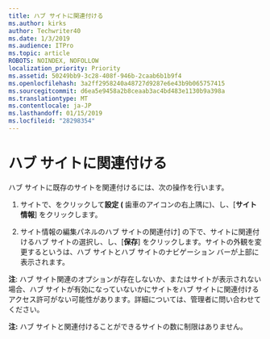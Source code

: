```yaml
---
title: ハブ サイトに関連付ける
ms.author: kirks
author: Techwriter40
ms.date: 1/3/2019
ms.audience: ITPro
ms.topic: article
ROBOTS: NOINDEX, NOFOLLOW
localization_priority: Priority
ms.assetid: 50249bb9-3c28-408f-946b-2caab6b1b9f4
ms.openlocfilehash: 3a2ff2958240a48727d9287e6e43b9b065757415
ms.sourcegitcommit: d6ea5e9458a2b8ceaab3ac4bd483e1130b9a398a
ms.translationtype: MT
ms.contentlocale: ja-JP
ms.lasthandoff: 01/15/2019
ms.locfileid: "28298354"
---
```

# <a name="associate-a-hub-site"></a>ハブ サイトに関連付ける

ハブ サイトに既存のサイトを関連付けるには、次の操作を行います。
  
1. サイトで、をクリックして**設定 (** 歯車のアイコンの右上隅に)、し、[**サイト情報**] をクリックします。 
    
2. サイト情報の編集パネルのハブ サイトの関連付け] の下で、サイトに関連付けるハブ サイトの選択し、し、[**保存**] をクリックします。サイトの外観を変更するというは、ハブ サイトとハブ サイトのナビゲーション バーが上部に表示されます。 
    
 **注**: ハブ サイト関連のオプションが存在しないか、またはサイトが表示されない場合、ハブ サイトが有効になっていないかにサイトをハブ サイトに関連付けるアクセス許可がない可能性があります。詳細については、管理者に問い合わせてください。 
  
 **注:** ハブ サイトと関連付けることができるサイトの数に制限はありません。 
  

